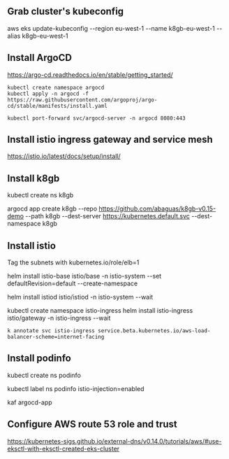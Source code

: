 ## Grab cluster's kubeconfig

aws eks update-kubeconfig --region eu-west-1 --name k8gb-eu-west-1 --alias k8gb-eu-west-1

## Install ArgoCD

https://argo-cd.readthedocs.io/en/stable/getting_started/

```
kubectl create namespace argocd
kubectl apply -n argocd -f https://raw.githubusercontent.com/argoproj/argo-cd/stable/manifests/install.yaml
```

```
kubectl port-forward svc/argocd-server -n argocd 8080:443
```

## Install istio ingress gateway and service mesh

https://istio.io/latest/docs/setup/install/

## Install k8gb

kubectl create ns k8gb

argocd app create k8gb --repo https://github.com/abaguas/k8gb-v0.15-demo --path k8gb --dest-server https://kubernetes.default.svc --dest-namespace k8gb

## Install istio

Tag the subnets with kubernetes.io/role/elb=1

helm install istio-base istio/base -n istio-system --set defaultRevision=default --create-namespace

helm install istiod istio/istiod -n istio-system --wait

kubectl create namespace istio-ingress
helm install istio-ingress istio/gateway -n istio-ingress --wait

`k annotate svc istio-ingress service.beta.kubernetes.io/aws-load-balancer-scheme=internet-facing`

## Install podinfo

kubectl create ns podinfo

kubectl label ns podinfo istio-injection=enabled

kaf argocd-app

## Configure AWS route 53 role and trust

https://kubernetes-sigs.github.io/external-dns/v0.14.0/tutorials/aws/#use-eksctl-with-eksctl-created-eks-cluster
